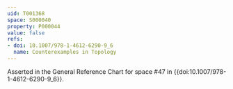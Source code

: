 ```yaml
---
uid: T001368
space: S000040
property: P000044
value: false
refs:
- doi: 10.1007/978-1-4612-6290-9_6
  name: Counterexamples in Topology
---
```


Asserted in the General Reference Chart for space #47 in
{{doi:10.1007/978-1-4612-6290-9_6}}.
